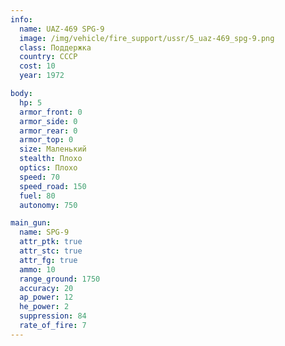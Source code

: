```yaml
---
info:
  name: UAZ-469 SPG-9
  image: /img/vehicle/fire_support/ussr/5_uaz-469_spg-9.png
  class: Поддержка
  country: СССР
  cost: 10
  year: 1972

body:
  hp: 5
  armor_front: 0
  armor_side: 0
  armor_rear: 0
  armor_top: 0
  size: Маленький
  stealth: Плохо
  optics: Плохо
  speed: 70
  speed_road: 150
  fuel: 80
  autonomy: 750

main_gun:
  name: SPG-9
  attr_ptk: true
  attr_stc: true
  attr_fg: true
  ammo: 10
  range_ground: 1750
  accuracy: 20
  ap_power: 12
  he_power: 2
  suppression: 84
  rate_of_fire: 7
---
```

